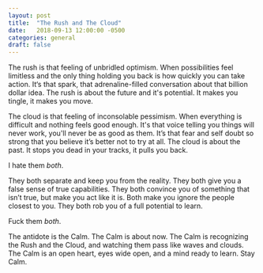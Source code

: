 ```yaml
---
layout: post
title:  "The Rush and The Cloud"
date:   2018-09-13 12:00:00 -0500
categories: general
draft: false
---
```


The rush is that feeling of unbridled optimism. When possibilities feel limitless and the only thing holding you back is how quickly you can take action. It‘s that spark, that adrenaline-filled conversation about that billion dollar idea. The rush is about the future and it's potential. It makes you tingle, it makes you move. 

The cloud is that feeling of inconsolable pessimism. When everything is difficult and nothing feels good enough. It's that voice telling you things will never work, you'll never be as good as them. It’s that fear and self doubt so strong that you believe it’s better not to try at all. The cloud is about the past. It stops you dead in your tracks, it pulls you back.

I hate them _both_. 

They both separate and keep you from the reality. They both give you a false sense of true capabilities. They both convince you of something that isn’t true, but make you act like it is. Both make you ignore the people closest to you. They both rob you of a full potential to learn.

Fuck them _both_.

The antidote is the Calm. The Calm is about now. The Calm is recognizing the Rush and the Cloud, and watching them pass like waves and clouds. The Calm is an open heart, eyes wide open, and a mind ready to learn. Stay Calm.